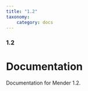 ```yaml
---
title: "1.2"
taxonomy:
    category: docs
---
```


### 1.2

# Documentation

Documentation for Mender 1.2.